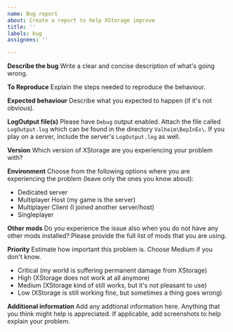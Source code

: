 ```yaml
---
name: Bug report
about: Create a report to help XStorage improve
title: ''
labels: bug
assignees: ''

---
```


**Describe the bug**
Write a clear and concise description of what's going wrong.

**To Reproduce**
Explain the steps needed to reproduce the behaviour.

**Expected behaviour**
Describe what you expected to happen (if it's not obvious).

**LogOutput file(s)**
Please have `Debug` output enabled. Attach the file called `LogOutput.log` which can be found in the directory `Valheim\BepInEx\`.
If you play on a server, include the server's `LogOutput.log` as well.

**Version**
Which version of XStorage are you experiencing your problem with?

**Environment**
Choose from the following options where you are experiencing the problem (leave only the ones you know about):
* Dedicated server
* Multiplayer Host (my game is the server)
* Multiplayer Client (I joined another server/host)
* Singleplayer

**Other mods**
Do you experience the issue also when you do not have any other mods installed? Please provide the full list of mods that you are using.

**Priority**
Estimate how important this problem is. Choose Medium if you don't know.
* Critical (my world is suffering permanent damage from XStorage)
* High (XStorage does not work at all anymore)
* Medium (XStorage kind of still works, but it's not pleasant to use)
* Low (XStorage is still working fine, but sometimes a thing goes wrong)

**Additional information**
Add any addtional information here. Anything that you think might help is appreciated.
If applicable, add screenshots to help explain your problem.
